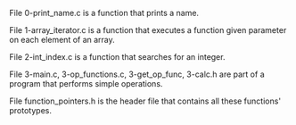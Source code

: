 File 0-print_name.c is a function that prints a name.

File 1-array_iterator.c is a function that executes a function given parameter on each element of an array.

File 2-int_index.c is a function that searches for an integer.

File 3-main.c, 3-op_functions.c, 3-get_op_func, 3-calc.h are part of a program that performs simple operations.

File function_pointers.h is the header file that contains all these functions' prototypes.